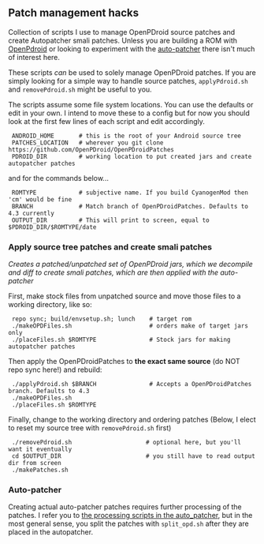 ## Patch management hacks

Collection of scripts I use to manage OpenPDroid source patches and create Autopatcher smali patches. Unless you are building a ROM with [OpenPdroid](https://github.com/OpenPDroid) or looking to experiment with the [auto-patcher](https://github.com/mateor/auto-patcher) there isn't much of interest here. 

These scripts _can_ be used to solely manage OpenPDroid patches. If you are simply looking for a simple way to handle source patches, ```applyPdroid.sh``` and ```removePdroid.sh``` might be useful to you.

The scripts assume some file system locations. You can use the defaults or edit in your own. I intend to move these to a config but for now you should look at the first few lines of each script and edit accordingly.

     ANDROID_HOME       # this is the root of your Android source tree
     PATCHES_LOCATION   # wherever you git clone https://github.com/OpenPDroid/OpenPDroidPatches
     PDROID_DIR         # working location to put created jars and create autopatcher patches

and for the commands below...

     ROMTYPE            # subjective name. If you build CyanogenMod then 'cm' would be fine
     BRANCH             # Match branch of OpenPDroidPatches. Defaults to 4.3 currently
     OUTPUT_DIR         # This will print to screen, equal to $PDROID_DIR/$ROMTYPE/date

### Apply source tree patches and create smali patches
_Creates a patched/unpatched set of OpenPDroid jars, which we decompile and diff to create smali patches, which are then applied with the auto-patcher_

First, make stock files from unpatched source and move those files to a working directory, like so:

     repo sync; build/envsetup.sh; lunch    # target rom
     ./makeOPDFiles.sh                      # orders make of target jars only
     ./placeFiles.sh $ROMTYPE               # Stock jars for making autopatcher patches

Then apply the OpenPDroidPatches to __the exact same source__ (do NOT repo sync here!) and rebuild:

     ./applyPdroid.sh $BRANCH               # Accepts a OpenPDroidPatches branch. Defaults to 4.3
     ./makeOPDFiles.sh
     ./placeFiles.sh $ROMTYPE

Finally, change to the working directory and ordering patches (Below, I elect to reset my source tree with ```removePdroid.sh``` first)

     ./removePdroid.sh                     # optional here, but you'll want it eventually
     cd $OUTPUT_DIR                        # you still have to read output dir from screen
     ./makePatches.sh


### Auto-patcher

Creating actual auto-patcher patches requires further processing of the patches. I refer you to [the processing scripts in the auto_patcher](https://github.com/mateor/auto-patcher/tree/master/ap_scripts), but in the most general sense, you split the patches with ``split_opd.sh`` after they are placed in the autopatcher.

